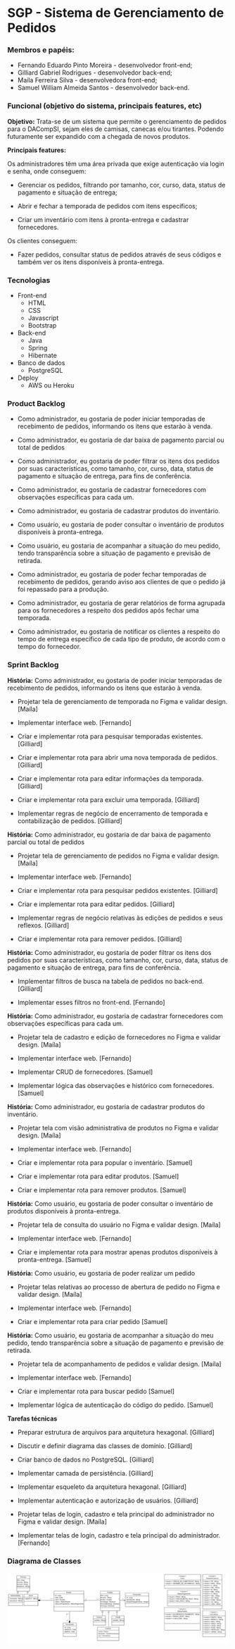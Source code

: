 # SGP - Sistema de Gerenciamento de Pedidos

### Membros e papéis:

- Fernando Eduardo Pinto Moreira - desenvolvedor front-end;
- Gilliard Gabriel Rodrigues - desenvolvedor back-end;
- Maíla Ferreira Silva - desenvolvedora front-end;
- Samuel William Almeida Santos - desenvolvedor back-end.

### Funcional (objetivo do sistema, principais features, etc)
**Objetivo:** 
Trata-se de um sistema que permite o gerenciamento de pedidos para o DACompSI, sejam eles de camisas, canecas e/ou tirantes. Podendo futuramente ser expandido com a chegada de novos produtos.


**Principais features:**

Os administradores têm uma área privada que exige autenticação via login e senha, onde conseguem:

- Gerenciar os pedidos, filtrando por tamanho, cor, curso, data, status de pagamento e situação de entrega;

- Abrir e fechar a temporada de pedidos com itens específicos;

- Criar um inventário com itens à pronta-entrega e cadastrar fornecedores.

Os clientes conseguem:

- Fazer pedidos, consultar status de pedidos através de seus códigos e também ver os itens disponíveis à pronta-entrega.



### Tecnologias 
- Front-end
	- HTML
	- CSS
	- Javascript
	- Bootstrap
- Back-end
	- Java
	- Spring
	- Hibernate
- Banco de dados
	- PostgreSQL
- Deploy
  - AWS ou Heroku

### Product Backlog

- Como administrador, eu gostaria de poder iniciar temporadas de recebimento de pedidos, informando os itens que estarão à venda.

- Como administrador, eu gostaria de dar baixa de pagamento parcial ou total de pedidos

- Como administrador, eu gostaria de poder filtrar os itens dos pedidos por suas características, como tamanho, cor, curso, data, status de pagamento e situação de entrega, para fins de conferência.

- Como administrador, eu gostaria de cadastrar fornecedores com observações específicas para cada um.

- Como administrador, eu gostaria de cadastrar produtos do inventário.

- Como usuário, eu gostaria de poder consultar o inventário de produtos disponíveis à pronta-entrega.

- Como usuário, eu gostaria de acompanhar a situação do meu pedido, tendo transparência sobre a situação de pagamento e previsão de retirada.

- Como administrador, eu gostaria de poder fechar temporadas de recebimento de pedidos, gerando aviso aos clientes de que o pedido já foi repassado para a produção.

- Como administrador, eu gostaria de gerar relatórios de forma agrupada para os fornecedores a respeito dos pedidos após fechar uma temporada.

- Como administrador, eu gostaria de notificar os clientes a respeito do tempo de entrega específico de cada tipo de produto, de acordo com o tempo do fornecedor.

### Sprint Backlog

**História:** Como administrador, eu gostaria de poder iniciar temporadas de recebimento de pedidos, informando os itens que estarão à venda.

- Projetar tela de gerenciamento de temporada no Figma e validar design. [Maíla]

- Implementar interface web. [Fernando]

- Criar e implementar rota para pesquisar temporadas existentes. [Gilliard]

- Criar e implementar rota para abrir uma nova temporada de pedidos. [Gilliard]

- Criar e implementar rota para editar informações da temporada. [Gilliard]

- Criar e implementar rota para excluir uma temporada. [Gilliard]

- Implementar regras de negócio de encerramento de temporada e contabilização de pedidos. [Gilliard]


**História:** Como administrador, eu gostaria de dar baixa de pagamento parcial ou total de pedidos

- Projetar tela de gerenciamento de pedidos no Figma e validar design. [Maíla]

- Implementar interface web. [Fernando]

- Criar e implementar rota para pesquisar pedidos existentes. [Gilliard]

- Criar e implementar rota para editar pedidos. [Gilliard]

- Implementar regras de negócio relativas às edições de pedidos e seus reflexos. [Gilliard]

- Criar e implementar rota para remover pedidos. [Gilliard]


**História:** Como administrador, eu gostaria de poder filtrar os itens dos pedidos por suas características, como tamanho, cor, curso, data, status de pagamento e situação de entrega, para fins de conferência.

- Implementar filtros de busca na tabela de pedidos no back-end. [Gilliard]

- Implementar esses filtros no front-end. [Fernando]

**História:** Como administrador, eu gostaria de cadastrar fornecedores com observações específicas para cada um.

-  Projetar tela de cadastro e edição de fornecedores no Figma e validar design. [Maíla]

- Implementar interface web. [Fernando]

- Implementar CRUD de fornecedores. [Samuel]

- Implementar lógica das observações e histórico com fornecedores. [Samuel]


**História:** Como administrador, eu gostaria de cadastrar produtos do inventário.

- Projetar tela com visão administrativa de produtos no Figma e validar design. [Maíla]

- Implementar interface web. [Fernando]

- Criar e implementar rota para popular o inventário. [Samuel]

- Criar e implementar rota para editar produtos. [Samuel]

- Criar e implementar rota para remover produtos. [Samuel]


**História:** Como usuário, eu gostaria de poder consultar o inventário de produtos disponíveis à pronta-entrega.

- Projetar tela de consulta do usuário no Figma e validar design. [Maíla]

- Implementar interface web. [Fernando]

- Criar e implementar rota para mostrar apenas produtos disponíveis à pronta-entrega. [Samuel]

**História:** Como usuário, eu gostaria de poder realizar um pedido

- Projetar telas relativas ao processo de abertura de pedido no Figma e validar design. [Maíla]

- Implementar interface web. [Fernando]

- Criar e implementar rota para criar pedido [Samuel]


**História:** Como usuário, eu gostaria de acompanhar a situação do meu pedido, tendo transparência sobre a situação de pagamento e previsão de retirada.

- Projetar tela de acompanhamento de pedidos e validar design. [Maíla]

- Implementar interface web. [Fernando]

- Criar e implementar rota para buscar pedido [Samuel]

- Implementar lógica de autenticação do código do pedido. [Samuel]

**Tarefas técnicas**

- Preparar estrutura de arquivos para arquitetura hexagonal. [Gilliard]

- Discutir e definir diagrama das classes de domínio. [Gilliard]

- Criar banco de dados no PostgreSQL. [Gilliard]

- Implementar camada de persistência.  [Gilliard]

- Implementar esqueleto da arquitetura hexagonal. [Gilliard]

- Implementar autenticação e autorização de usuários. [Gilliard]

- Projetar telas de login, cadastro e tela principal do administrador no Figma e validar design. [Maíla]

- Implementar telas de login, cadastro e tela principal do administrador. [Fernando]


### Diagrama de Classes
![Diagrama de Classes](diagrama_de_classes.png)
